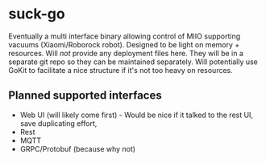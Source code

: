 # suck-go
Eventually a multi interface binary allowing control of MIIO supporting vacuums (Xiaomi/Roborock robot). Designed to be light on memory + resources. Will *not* provide any deployment files here. They will be in a separate git repo so they can be maintained separately. Will potentially use GoKit to facilitate a nice structure if it's not too heavy on resources.

## Planned supported interfaces
 - Web UI (will likely come first) - Would be nice if it talked to the rest UI, save duplicating effort,
 - Rest
 - MQTT
 - GRPC/Protobuf (because why not)

